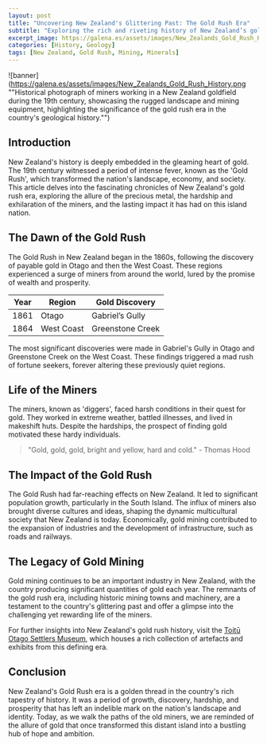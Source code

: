 ```yaml
---
layout: post
title: "Uncovering New Zealand's Glittering Past: The Gold Rush Era"
subtitle: "Exploring the rich and riveting history of New Zealand’s gold rush era, a pivotal period in the nation's geological and cultural history."
excerpt_image: https://galena.es/assets/images/New_Zealands_Gold_Rush_History.png
categories: [History, Geology]
tags: [New Zealand, Gold Rush, Mining, Minerals]
---
```


![banner](https://galena.es/assets/images/New_Zealands_Gold_Rush_History.png ""Historical photograph of miners working in a New Zealand goldfield during the 19th century, showcasing the rugged landscape and mining equipment, highlighting the significance of the gold rush era in the country's geological history."")

## Introduction

New Zealand's history is deeply embedded in the gleaming heart of gold. The 19th century witnessed a period of intense fever, known as the 'Gold Rush', which transformed the nation's landscape, economy, and society. This article delves into the fascinating chronicles of New Zealand's gold rush era, exploring the allure of the precious metal, the hardship and exhilaration of the miners, and the lasting impact it has had on this island nation.

## The Dawn of the Gold Rush

The Gold Rush in New Zealand began in the 1860s, following the discovery of payable gold in Otago and then the West Coast. These regions experienced a surge of miners from around the world, lured by the promise of wealth and prosperity.

| Year | Region | Gold Discovery |
| ---- | ------ | -------------- |
| 1861 | Otago | Gabriel’s Gully |
| 1864 | West Coast | Greenstone Creek |

The most significant discoveries were made in Gabriel's Gully in Otago and Greenstone Creek on the West Coast. These findings triggered a mad rush of fortune seekers, forever altering these previously quiet regions.

## Life of the Miners

The miners, known as 'diggers', faced harsh conditions in their quest for gold. They worked in extreme weather, battled illnesses, and lived in makeshift huts. Despite the hardships, the prospect of finding gold motivated these hardy individuals. 

> "Gold, gold, gold, bright and yellow, hard and cold." - Thomas Hood

## The Impact of the Gold Rush

The Gold Rush had far-reaching effects on New Zealand. It led to significant population growth, particularly in the South Island. The influx of miners also brought diverse cultures and ideas, shaping the dynamic multicultural society that New Zealand is today. Economically, gold mining contributed to the expansion of industries and the development of infrastructure, such as roads and railways.

## The Legacy of Gold Mining

Gold mining continues to be an important industry in New Zealand, with the country producing significant quantities of gold each year. The remnants of the gold rush era, including historic mining towns and machinery, are a testament to the country's glittering past and offer a glimpse into the challenging yet rewarding life of the miners.

For further insights into New Zealand's gold rush history, visit the [Toitū Otago Settlers Museum](https://www.toituosm.com/), which houses a rich collection of artefacts and exhibits from this defining era.

## Conclusion

New Zealand's Gold Rush era is a golden thread in the country's rich tapestry of history. It was a period of growth, discovery, hardship, and prosperity that has left an indelible mark on the nation's landscape and identity. Today, as we walk the paths of the old miners, we are reminded of the allure of gold that once transformed this distant island into a bustling hub of hope and ambition.